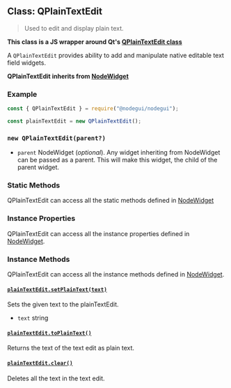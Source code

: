 ## Class: QPlainTextEdit

> Used to edit and display plain text.

**This class is a JS wrapper around Qt's [QPlainTextEdit class](https://doc.qt.io/qt-5/qplaintextedit.html)**

A `QPlainTextEdit` provides ability to add and manipulate native editable text field widgets.

**QPlainTextEdit inherits from [NodeWidget](api/NodeWidget.md)**

### Example

```javascript
const { QPlainTextEdit } = require("@nodegui/nodegui");

const plainTextEdit = new QPlainTextEdit();
```

### `new QPlainTextEdit(parent?)`

- `parent` NodeWidget (_optional_). Any widget inheriting from NodeWidget can be passed as a parent. This will make this widget, the child of the parent widget.

### Static Methods

QPlainTextEdit can access all the static methods defined in [NodeWidget](api/NodeWidget.md)

### Instance Properties

QPlainTextEdit can access all the instance properties defined in [NodeWidget](api/NodeWidget.md).

### Instance Methods

QPlainTextEdit can access all the instance methods defined in [NodeWidget](api/NodeWidget.md).

#### [`plainTextEdit.setPlainText(text)`](https://doc.qt.io/qt-5/qplaintextedit.html#setPlainText)

Sets the given text to the plainTextEdit.

- `text` string

#### [`plainTextEdit.toPlainText()`](https://doc.qt.io/qt-5/qplaintextedit.html#toPlainText)

Returns the text of the text edit as plain text.

#### [`plainTextEdit.clear()`](https://doc.qt.io/qt-5/qplaintextedit.html#clear)

Deletes all the text in the text edit.
